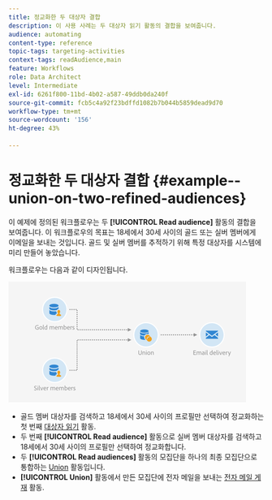 ```yaml
---
title: 정교화한 두 대상자 결합
description: 이 사용 사례는 두 대상자 읽기 활동의 결합을 보여줍니다.
audience: automating
content-type: reference
topic-tags: targeting-activities
context-tags: readAudience,main
feature: Workflows
role: Data Architect
level: Intermediate
exl-id: 6261f800-11bd-4b02-a587-49ddb0da240f
source-git-commit: fcb5c4a92f23bdffd1082b7b044b5859dead9d70
workflow-type: tm+mt
source-wordcount: '156'
ht-degree: 43%

---
```


# 정교화한 두 대상자 결합 {#example--union-on-two-refined-audiences}

이 예제에 정의된 워크플로우는 두 **[!UICONTROL Read audience]** 활동의 결합을 보여줍니다. 이 워크플로우의 목표는 18세에서 30세 사이의 골드 또는 실버 멤버에게 이메일을 보내는 것입니다. 골드 및 실버 멤버를 추적하기 위해 특정 대상자를 시스템에 미리 만들어 놓았습니다.

워크플로우는 다음과 같이 디자인됩니다.

![](assets/readaudience_activity_example1.png)

* 골드 멤버 대상자를 검색하고 18세에서 30세 사이의 프로필만 선택하여 정교화하는 첫 번째 [대상자 읽기](../../automating/using/read-audience.md) 활동.
* 두 번째 **[!UICONTROL Read audience]** 활동으로 실버 멤버 대상자를 검색하고 18세에서 30세 사이의 프로필만 선택하여 정교화합니다.
* 두 **[!UICONTROL Read audiences]** 활동의 모집단을 하나의 최종 모집단으로 통합하는 [Union](../../automating/using/union.md) 활동입니다.
* **[!UICONTROL Union]** 활동에서 만든 모집단에 전자 메일을 보내는 [전자 메일 게재](../../automating/using/email-delivery.md) 활동.
